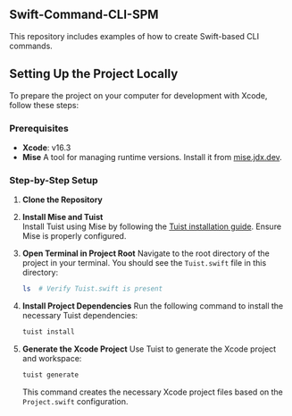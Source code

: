 ## Swift-Command-CLI-SPM

This repository includes examples of how to create Swift-based CLI commands.


## Setting Up the Project Locally

To prepare the project on your computer for development with Xcode, follow these steps:

### Prerequisites

- **Xcode**: v16.3
- **Mise** A tool for managing runtime versions. Install it from [mise.jdx.dev](https://mise.jdx.dev/getting-started.html).

### Step-by-Step Setup

1. **Clone the Repository**

2. **Install Mise and Tuist**  
	Install Tuist using Mise by following the [Tuist installation guide](https://docs.tuist.dev/en/guides/quick-start/install-tuist). Ensure Mise is properly configured.
 
3. **Open Terminal in Project Root**
	Navigate to the root directory of the project in your terminal. You should see the `Tuist.swift` file in this directory:
	```bash
	ls  # Verify Tuist.swift is present
	```

4. **Install Project Dependencies**
	Run the following command to install the necessary Tuist dependencies:
	```bash
	tuist install
	```

5. **Generate the Xcode Project**
	Use Tuist to generate the Xcode project and workspace:
	```bash
	tuist generate
	```

	This command creates the necessary Xcode project files based on the `Project.swift` configuration.


